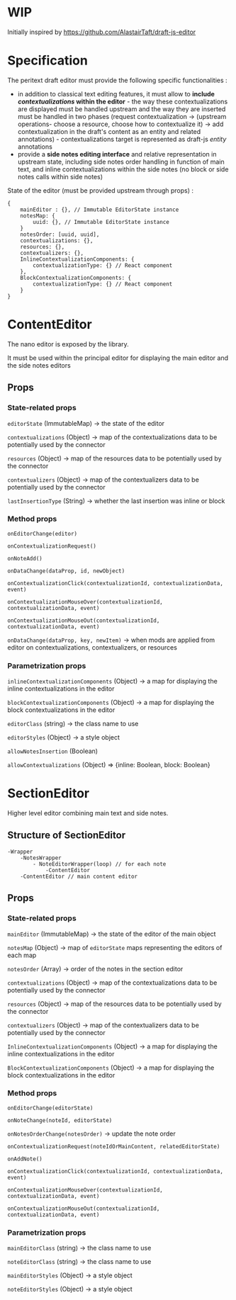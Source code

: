 WIP
===

Initially inspired by https://github.com/AlastairTaft/draft-js-editor

# Specification

The peritext draft editor must provide the following specific functionalities :

* in addition to classical text editing features, it must allow to **include *contextualizations* within the editor** - the way these contextualizations are displayed must be handled upstream and the way they are inserted must be handled in two phases (request contextualization -> (upstream operations- choose a resource, choose how to contextualize it) -> add contextualization in the draft's content as an entity and related annotations) - contextualizations target is represented as draft-js *entity* annotations
* provide a **side notes editing interface** and relative representation in upstream state, including side notes order handling in function of main text, and inline contextualizations within the side notes (no block or side notes calls within side notes)


State of the editor (must be provided upstream through props) :

```
{
    mainEditor : {}, // Immutable EditorState instance
    notesMap: {
        uuid: {}, // Immutable EditorState instance
    }
    notesOrder: [uuid, uuid],
    contextualizations: {},
    resources: {},
    contextualizers: {},
    InlineContextualizationComponents: {
        contextualizationType: {} // React component
    },
    BlockContextualizationComponents: {
        contextualizationType: {} // React component
    }
}
```

# ContentEditor

The nano editor is exposed by the library.

It must be used within the principal editor for displaying the main editor and the side notes editors

## Props

### State-related props

`editorState` (ImmutableMap) -> the state of the editor

`contextualizations` (Object) -> map of the contextualizations data to be potentially used by the connector

`resources` (Object) -> map of the resources data to be potentially used by the connector

`contextualizers` (Object) -> map of the contextualizers data to be potentially used by the connector

`lastInsertionType` (String) -> whether the last insertion was inline or block

### Method props

`onEditorChange(editor)`

`onContextualizationRequest()`

`onNoteAdd()`

`onDataChange(dataProp, id, newObject)` 

`onContextualizationClick(contextualizationId, contextualizationData, event)` 

`onContextualizationMouseOver(contextualizationId, contextualizationData, event)` 

`onContextualizationMouseOut(contextualizationId, contextualizationData, event)` 

`onDataChange(dataProp, key, newItem)` -> when mods are applied from editor on contextualizations, contextualizers, or resources

### Parametrization props

`inlineContextualizationComponents` (Object) -> a map for displaying the inline contextualizations in the editor

`blockContextualizationComponents` (Object) -> a map for displaying the block contextualizations in the editor

`editorClass` (string) -> the class name to use

`editorStyles` (Object) -> a style object

`allowNotesInsertion` (Boolean)

`allowContextualizations` (Object) => {inline: Boolean, block: Boolean}

# SectionEditor

Higher level editor combining main text and side notes.

## Structure of SectionEditor

```
-Wrapper
    -NotesWrapper
        - NoteEditorWrapper(loop) // for each note
            -ContentEditor
    -ContentEditor // main content editor
```

## Props

### State-related props

`mainEditor` (ImmutableMap) -> the state of the editor of the main object

`notesMap` (Object) -> map of `editorState` maps representing the editors of each map

`notesOrder` (Array<String>) -> order of the notes in the section editor

`contextualizations` (Object) -> map of the contextualizations data to be potentially used by the connector

`resources` (Object) -> map of the resources data to be potentially used by the connector

`contextualizers` (Object) -> map of the contextualizers data to be potentially used by the connector

`InlineContextualizationComponents` (Object) -> a map for displaying the inline contextualizations in the editor

`BlockContextualizationComponents` (Object) -> a map for displaying the block contextualizations in the editor

### Method props

`onEditorChange(editorState)` 

`onNoteChange(noteId, editorState)` 

`onNotesOrderChange(notesOrder)` -> update the note order 

`onContextualizationRequest(noteIdOrMainContent, relatedEditorState)` 

`onAddNote()`

`onContextualizationClick(contextualizationId, contextualizationData, event)` 

`onContextualizationMouseOver(contextualizationId, contextualizationData, event)` 

`onContextualizationMouseOut(contextualizationId, contextualizationData, event)` 

### Parametrization props

`mainEditorClass` (string) -> the class name to use

`noteEditorClass` (string) -> the class name to use

`mainEditorStyles` (Object) -> a style object

`noteEditorStyles` (Object) -> a style object


